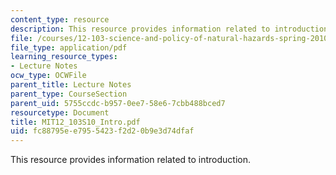 ```yaml
---
content_type: resource
description: This resource provides information related to introduction.
file: /courses/12-103-science-and-policy-of-natural-hazards-spring-2010/fc88795ee7955423f2d20b9e3d74dfaf_MIT12_103S10_Intro.pdf
file_type: application/pdf
learning_resource_types:
- Lecture Notes
ocw_type: OCWFile
parent_title: Lecture Notes
parent_type: CourseSection
parent_uid: 5755ccdc-b957-0ee7-58e6-7cbb488bced7
resourcetype: Document
title: MIT12_103S10_Intro.pdf
uid: fc88795e-e795-5423-f2d2-0b9e3d74dfaf
---
```

This resource provides information related to introduction.

